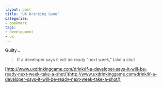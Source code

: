```yaml
---
layout: post
title: "UX Drinking Game"
categories:
- bookmark
tags:
- development
- ux
---
```

Guilty...

> If a developer says it will be ready "next week," take a shot

[http://www.uxdrinkinggame.com/drink/if-a-developer-says-it-will-be-ready-next-week-take-a-shot/](http://www.uxdrinkinggame.com/drink/if-a-developer-says-it-will-be-ready-next-week-take-a-shot/)